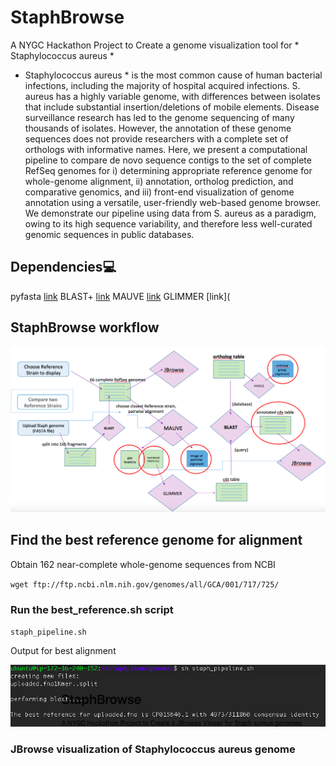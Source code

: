 # StaphBrowse
A NYGC Hackathon Project to Create a genome visualization tool for * Staphylococcus aureus *

* Staphylococcus aureus * is the most common cause of human bacterial infections, including the majority of hospital acquired infections. S. aureus has a highly variable genome, with differences between isolates that include substantial insertion/deletions of mobile elements. Disease surveillance research has led to the genome sequencing of many thousands of isolates. However, the annotation of these genome sequences does not provide researchers with a complete set of orthologs with informative names. Here, we present a computational pipeline to compare de novo sequence contigs to the set of complete RefSeq genomes for i) determining appropriate reference genome for whole-genome alignment, ii) annotation, ortholog prediction, and comparative genomics, and iii) front-end visualization of genome annotation using a versatile, user-friendly web-based genome browser. We demonstrate our pipeline using data from S. aureus as a paradigm, owing to its high sequence variability, and therefore less well-curated genomic sequences in public databases.
 

## Dependencies:computer:

pyfasta [link](https://pypi.python.org/pypi/pyfasta/)
BLAST+ [link](https://blast.ncbi.nlm.nih.gov/Blast.cgi?PAGE_TYPE=BlastDocs&DOC_TYPE=Download)
MAUVE [link](http://darlinglab.org/mauve/snapshots/2015/2015-02-13/linux-x64/mauve_linux_snapshot_2015-02-13.tar.gz)
GLIMMER [link](

## StaphBrowse workflow

![My image](https://github.com/NCBI-Hackathons/Staph_aureus_viewer/blob/master/StaphBrowse_workflow.png)


## Find the best reference genome for alignment

Obtain 162 near-complete whole-genome sequences from NCBI

`wget ftp://ftp.ncbi.nlm.nih.gov/genomes/all/GCA/001/717/725/`

### Run the best_reference.sh script

`staph_pipeline.sh`

Output for best alignment 

![My image](https://github.com/NCBI-Hackathons/Staph_aureus_viewer/blob/master/best_reference.png)

### JBrowse visualization of Staphylococcus aureus genome






